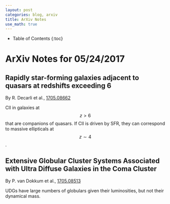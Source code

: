```yaml
---
layout: post
categories: blog, arxiv
title: ArXiv Notes
use_math: true
---
```


* Table of Contents
{:toc}


# ArXiv Notes for 05/24/2017

## Rapidly star-forming galaxies adjacent to quasars at redshifts exceeding 6


By R. Decarli et al., [1705.08662](https://arxiv.org/abs/1705.08662)

CII in galaxies at $$z>6$$ that are companions of
quasars. If CII is driven by SFR, they can correspond
to massive ellipticals at $$z\sim4$$.

## Extensive Globular Cluster Systems Associated with Ultra Diffuse Galaxies in the Coma Cluster

By P. van Dokkum et al., [1705.08513](https://arxiv.org/abs/1705.08513)

UDGs have large numbers of globulars given their 
luminosities, but not their dynamical mass.